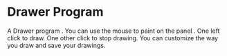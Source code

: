 Drawer Program
===============

A Drawer program . You can use the mouse to paint on the panel .
One left click to draw. One other click to stop drawing.
You can customize the way you draw and save your drawings.